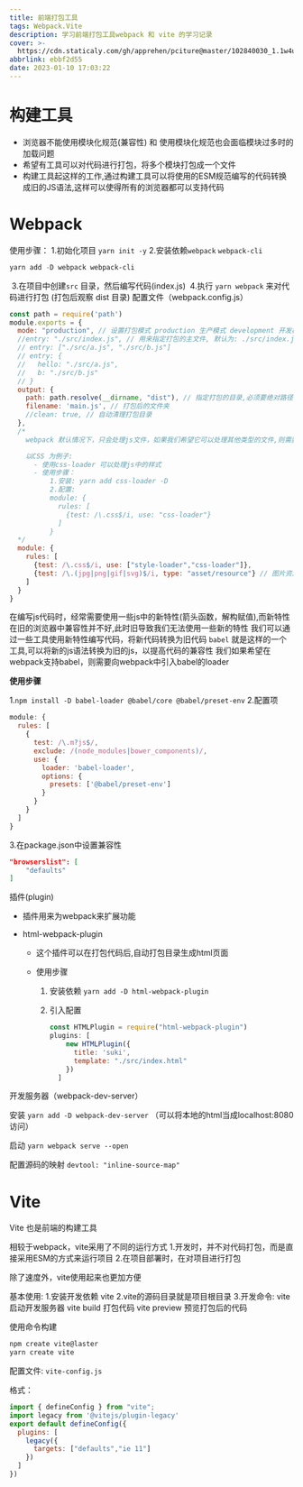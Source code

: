 ```yaml
---
title: 前端打包工具
tags: Webpack.Vite
description: 学习前端打包工具webpack 和 vite 的学习记录
cover: >-
  https://cdn.staticaly.com/gh/apprehen/pciture@master/102840030_1.1w4upuv6qmsg.webp
abbrlink: ebbf2d55
date: 2023-01-10 17:03:22
---
```


# 构建工具

- 浏览器不能使用模块化规范(兼容性) 和 使用模块化规范也会面临模块过多时的加载问题
- 希望有工具可以对代码进行打包，将多个模块打包成一个文件
- 构建工具起这样的工作,通过构建工具可以将使用的ESM规范编写的代码转换成旧的JS语法,这样可以使得所有的浏览器都可以支持代码

# Webpack

使用步骤：
	1.初始化项目 `yarn init -y`
	2.安装依赖`webpack` `webpack-cli`

```powershell
yarn add -D webpack webpack-cli
```

​	3.在项目中创建`src` 目录，然后编写代码(index.js)
​	4.执行 `yarn webpack` 来对代码进行打包 (打包后观察 dist 目录)
配置文件（webpack.config.js）
​	

```javascript
const path = require('path')
module.exports = {
  mode: "production", // 设置打包模式 production 生产模式 development 开发模式
  //entry: "./src/index.js", // 用来指定打包的主文件, 默认为: ./src/index.js
  // entry: ["./src/a.js", "./src/b.js"]
  // entry: {
  //   hello: "./src/a.js",
  //   b: "./src/b.js"
  // }
  output: {
    path: path.resolve(__dirname, "dist"), // 指定打包的目录,必须要绝对路径
    filename: 'main.js', // 打包后的文件夹
    //clean: true, // 自动清理打包目录
  },
  /*
    webpack 默认情况下，只会处理js文件，如果我们希望它可以处理其他类型的文件,则需要引入loader

    以CSS 为例子:
      - 使用css-loader 可以处理js中的样式
      - 使用步骤：
          1.安装: yarn add css-loader -D
          2.配置: 
          module: {
            rules: [
              {test: /\.css$/i, use: "css-loader"}
            ]
          }
  */
  module: {
    rules: [
      {test: /\.css$/i, use: ["style-loader","css-loader"]},
      {test: /\.(jpg|png|gif|svg)$/i, type: "asset/resource"} // 图片资源类型的数据,可以通过指定type来处理
    ]
  }
}
```

在编写js代码时，经常需要使用一些js中的新特性(箭头函数，解构赋值),而新特性在旧的浏览器中兼容性并不好,此时旧导致我们无法使用一些新的特性
我们可以通过一些工具使用新特性编写代码，将新代码转换为旧代码
`babel` 就是这样的一个工具,可以将新的js语法转换为旧的js，以提高代码的兼容性
我们如果希望在webpack支持babel，则需要向webpack中引入babel的loader

**使用步骤**

1.`npm install -D babel-loader @babel/core @babel/preset-env`
2.配置项

```javascript
module: {
  rules: [
    {
      test: /\.m?js$/,
      exclude: /(node_modules|bower_components)/,
      use: {
        loader: 'babel-loader',
        options: {
          presets: ['@babel/preset-env']
        }
      }
    }
  ]
}
```

3.在package.json中设置兼容性

```json
"browserslist": [
    "defaults"
]
```

插件(plugin)

- 插件用来为webpack来扩展功能

- html-webpack-plugin

  - 这个插件可以在打包代码后,自动打包目录生成html页面

  - 使用步骤

    1. 安装依赖 `yarn add -D html-webpack-plugin`

    2. 引入配置

       ```javascript
       const HTMLPlugin = require("html-webpack-plugin")
       plugins: [
           new HTMLPlugin({
             title: 'suki',
             template: "./src/index.html"
           })
         ]
       ```

       

开发服务器（webpack-dev-server）

安装
	`yarn add -D webpack-dev-server` （可以将本地的html当成localhost:8080访问）

启动
	`yarn webpack serve --open`

配置源码的映射
	`devtool: "inline-source-map"`

# Vite

Vite 也是前端的构建工具

相较于webpack，vite采用了不同的运行方式
	1.开发时，并不对代码打包，而是直接采用ESM的方式来运行项目
	2.在项目部署时，在对项目进行打包

除了速度外，vite使用起来也更加方便

基本使用:
	1.安装开发依赖 vite
	2.vite的源码目录就是项目根目录
	3.开发命令:
		vite 启动开发服务器
		vite build 打包代码
		vite preview 预览打包后的代码

使用命令构建

```bash
npm create vite@laster
yarn create vite
```

配置文件: `vite-config.js`

格式：

```javascript
import { defineConfig } from "vite";
import legacy from '@vitejs/plugin-legacy'
export default defineConfig({
  plugins: [
    legacy({
      targets: ["defaults","ie 11"]
    })
  ]
})
```

